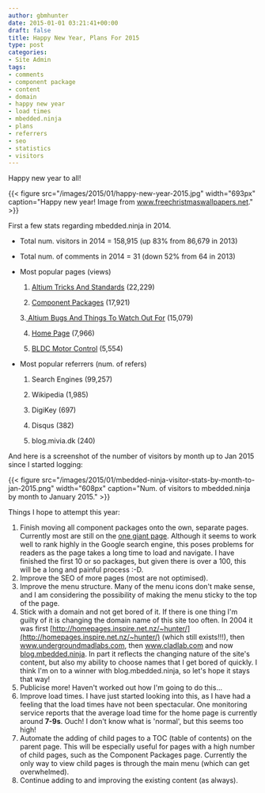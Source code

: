 ```yaml
---
author: gbmhunter
date: 2015-01-01 03:21:41+00:00
draft: false
title: Happy New Year, Plans For 2015
type: post
categories:
- Site Admin
tags:
- comments
- component package
- content
- domain
- happy new year
- load times
- mbedded.ninja
- plans
- referrers
- seo
- statistics
- visitors
---
```


Happy new year to all!

{{< figure src="/images/2015/01/happy-new-year-2015.jpg" width="693px" caption="Happy new year! Image from www.freechristmaswallpapers.net."  >}}

First a few stats regarding mbedded.ninja in 2014.

* Total num. visitors in 2014 = 158,915 (up 83% from 86,679 in 2013)
* Total num. of comments in 2014 = 31 (down 52% from 64 in 2013)
* Most popular pages (views)  

	1. [Altium Tricks And Standards](/electronics/general/altium/altium-tricks-and-standards) (22,229)  

	2. [Component Packages](/pcb-design/component-packages) (17,921)  

	3.[ Altium Bugs And Things To Watch Out For](/electronics/general/altium/altium-bugs-and-things-to-watch-out-for) (15,079)  

	4. [Home Page](/) (7,966)  

	5. [BLDC Motor Control](/electronics/circuit-design/bldc-motor-control) (5,554)

* Most popular referrers (num. of refers)  

	1. Search Engines (99,257)  

	2. Wikipedia (1,985)  

	3. DigiKey (697)  

	4. Disqus (382)  

	5. blog.mivia.dk (240)

And here is a screenshot of the number of visitors by month up to Jan 2015 since I started logging:

{{< figure src="/images/2015/01/mbedded-ninja-visitor-stats-by-month-to-jan-2015.png" width="608px" caption="Num. of visitors to mbedded.ninja by month to January 2015."  >}}

Things I hope to attempt this year:

1. Finish moving all component packages onto the own, separate pages. Currently most are still on the [one giant page](/pcb-design/component-packages). Although it seems to work well to rank highly in the Google search engine, this poses problems for readers as the page takes a long time to load and navigate. I have finished the first 10 or so packages, but given there is over a 100, this will be a long and painful process :-D.
2. Improve the SEO of more pages (most are not optimised).
3. Improve the menu structure. Many of the menu icons don't make sense, and I am considering the possibility of making the menu sticky to the top of the page.
4. Stick with a domain and not get bored of it. If there is one thing I'm guilty of it is changing the domain name of this site too often. In 2004 it was first [http://homepages.inspire.net.nz/~hunter/](http://homepages.inspire.net.nz/~hunter/) (which still exists!!!), then www.undergroundmadlabs.com, then www.cladlab.com and now [blog.mbedded.ninja](/). In part it reflects the changing nature of the site's content, but also my ability to choose names that I get bored of quickly. I think I'm on to a winner with blog.mbedded.ninja, so let's hope it stays that way!
5. Publicise more! Haven't worked out how I'm going to do this...
6. Improve load times. I have just started looking into this, as I have had a feeling that the load times have not been spectacular. One monitoring service reports that the average load time for the home page is currently around **7-9s**. Ouch! I don't know what is 'normal', but this seems too high!
7. Automate the adding of child pages to a TOC (table of contents) on the parent page. This will be especially useful for pages with a high number of child pages, such as the Component Packages page. Currently the only way to view child pages is through the main menu (which can get overwhelmed).
8. Continue adding to and improving the existing content (as always).

